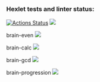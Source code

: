 ### Hexlet tests and linter status:
[![Actions Status](https://github.com/Nick1tos/python-project-49/workflows/hexlet-check/badge.svg)](https://github.com/Nick1tos/python-project-49/actions)
<a href="https://codeclimate.com/github/Nick1tos/python-project-49/maintainability"><img src="https://api.codeclimate.com/v1/badges/aadc353950375c4fea8d/maintainability" /></a>

brain-even
<a href="https://asciinema.org/a/xl47ftufJyRVFAjbBsgqnJbBM" target="_blank"><img src="https://asciinema.org/a/xl47ftufJyRVFAjbBsgqnJbBM.svg" /></a>

brain-calc
<a href="https://asciinema.org/a/PdNo1wONxWkwqG6RPyzTr35ng" target="_blank"><img src="https://asciinema.org/a/PdNo1wONxWkwqG6RPyzTr35ng.svg" /></a>

brain-gcd
<a href="https://asciinema.org/a/A7yBNuHNgSrKmiUKR4M8ew3D5" target="_blank"><img src="https://asciinema.org/a/A7yBNuHNgSrKmiUKR4M8ew3D5.svg" /></a>

brain-progression
<a href="https://asciinema.org/a/r9kGAWG5PSXLwjbmFqt7p2jxt" target="_blank"><img src="https://asciinema.org/a/r9kGAWG5PSXLwjbmFqt7p2jxt.svg" /></a>